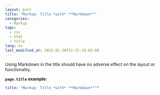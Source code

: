 ```yaml
---
layout: post
title: "Markup: Title *with* **Markdown**"
categories:
  - Markup
tags:
  - css
  - html
  - title
lang: es
last_modified_at: 2012-01-30T12:25:10-05:00
---
```


Using Markdown in the title should have no adverse effect on the layout or functionality.

**`page.title` example:**

```yaml
title: "Markup: Title *with* **Markdown**""
```